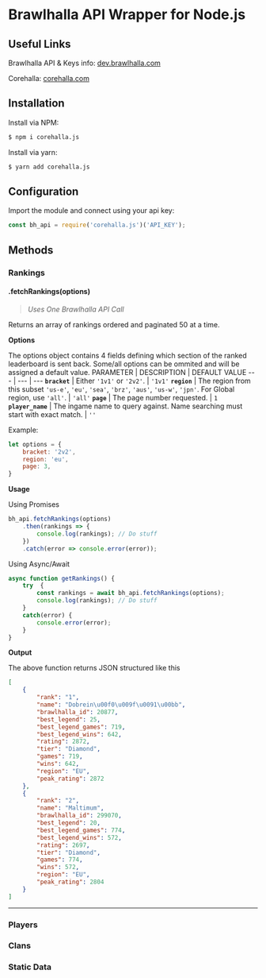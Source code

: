 # Brawlhalla API Wrapper for Node.js

## Useful Links

Brawlhalla API & Keys info: [dev.brawlhalla.com](http://dev.brawlhalla.com)

Corehalla: [corehalla.com](http://corehalla.com)

## Installation

Install via NPM:

```bash
$ npm i corehalla.js
```

Install via yarn:

```bash
$ yarn add corehalla.js
```

## Configuration

Import the module and connect using your api key:

```js
const bh_api = require('corehalla.js')('API_KEY');
```

## Methods

### Rankings

#### .fetchRankings(options)
> *Uses One Brawlhalla API Call*

Returns an array of rankings ordered and paginated 50 at a time.

**Options**

The options object contains 4 fields defining which section of the ranked leaderboard is sent back. Some/all options can be ommited and will be assigned a default value.
PARAMETER | DESCRIPTION | DEFAULT VALUE
--- | --- | ---
**`bracket`** | Either `'1v1'` or `'2v2'`. | `'1v1'`
**`region`** | The region from this subset `'us-e'`, `'eu'`, `'sea'`, `'brz'`, `'aus'`, `'us-w'`, `'jpn'`. For Global region, use `'all'`. | `'all'`
**`page`** | The page number requested. | `1`
**`player_name`** | The ingame name to query against. Name searching must start with exact match. | `''`

Example:

```js
let options = {
	bracket: '2v2',
	region: 'eu',
	page: 3,
}
```
**Usage**

Using Promises

```js
bh_api.fetchRankings(options)
    .then(rankings => {
        console.log(rankings); // Do stuff
    })
    .catch(error => console.error(error));
```

Using Async/Await

```js
async function getRankings() {
    try  {
        const rankings = await bh_api.fetchRankings(options);
        console.log(rankings); // Do stuff
    }
    catch(error) {
        console.error(error);
    }
}
```

**Output**

The above function returns JSON structured like this

```json
[
    {
        "rank": "1",
        "name": "Dobrein\u00f0\u009f\u0091\u00bb",
        "brawlhalla_id": 20877,
        "best_legend": 25,
        "best_legend_games": 719,
        "best_legend_wins": 642,
        "rating": 2872,
        "tier": "Diamond",
        "games": 719,
        "wins": 642,
        "region": "EU",
        "peak_rating": 2872
    },
    {
        "rank": "2",
        "name": "Maltimum",
        "brawlhalla_id": 299070,
        "best_legend": 20,
        "best_legend_games": 774,
        "best_legend_wins": 572,
        "rating": 2697,
        "tier": "Diamond",
        "games": 774,
        "wins": 572,
        "region": "EU",
        "peak_rating": 2804
    }
]
```

---

### Players

### Clans

### Static Data